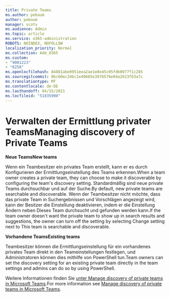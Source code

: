 ```yaml
---
title: Private Teams
ms.author: pebaum
author: pebaum
manager: scotv
ms.audience: Admin
ms.topic: article
ms.service: o365-administration
ROBOTS: NOINDEX, NOFOLLOW
localization_priority: Normal
ms.collection: Adm_O365
ms.custom:
- "9001223"
- "6258"
ms.openlocfilehash: 84881abe0951eea2ae1e8e45c05fdb0977f1c285
ms.sourcegitcommit: 8bc60ec34bc1e40685e3976576e04a2623f63a7c
ms.translationtype: MT
ms.contentlocale: de-DE
ms.lasthandoff: 04/15/2021
ms.locfileid: "51835990"
---
```

# <a name="managing-discovery-of-private-teams"></a><span data-ttu-id="a07f5-102">Verwalten der Ermittlung privater Teams</span><span class="sxs-lookup"><span data-stu-id="a07f5-102">Managing discovery of Private Teams</span></span>

<span data-ttu-id="a07f5-103">**Neue Teams**</span><span class="sxs-lookup"><span data-stu-id="a07f5-103">**New teams**</span></span>

<span data-ttu-id="a07f5-104">Wenn ein Teambesitzer ein privates Team erstellt, kann er es durch Konfigurieren der Ermittlungseinstellung des Teams erkennen.</span><span class="sxs-lookup"><span data-stu-id="a07f5-104">When a team owner creates a private team, they can choose to make it discoverable by configuring the team's discovery setting.</span></span> <span data-ttu-id="a07f5-105">Standardmäßig sind neue private Teams durchsuchbar und auf der Suche.</span><span class="sxs-lookup"><span data-stu-id="a07f5-105">By default, new private teams are searchable and discoverable.</span></span> <span data-ttu-id="a07f5-106">Wenn der Teambesitzer nicht möchte, dass das private Team in Suchergebnissen und Vorschlägen angezeigt wird, kann der Besitzer die Einstellung deaktivieren, indem er die Einstellung Ändern neben Dieses Team durchsucht und gefunden werden kann.</span><span class="sxs-lookup"><span data-stu-id="a07f5-106">If the team owner doesn't want the private team to show up in search results and suggestions, the owner can turn off the setting by selecting Change setting next to This team is searchable and discoverable.</span></span>  

<span data-ttu-id="a07f5-107">**Vorhandene Teams**</span><span class="sxs-lookup"><span data-stu-id="a07f5-107">**Existing teams**</span></span>

<span data-ttu-id="a07f5-108">Teambesitzer können die Ermittlungseinstellung für ein vorhandenes privates Team direkt in den Teameinstellungen festlegen, und Administratoren können dies mithilfe von PowerShell tun.</span><span class="sxs-lookup"><span data-stu-id="a07f5-108">Team owners can set the discovery setting for an existing private team directly in the team settings and admins can do so by using PowerShell.</span></span>  

<span data-ttu-id="a07f5-109">Weitere Informationen finden Sie  [unter Manage discovery of private teams in Microsoft Teams](https://docs.microsoft.com/microsoftteams/manage-discovery-of-private-teams).</span><span class="sxs-lookup"><span data-stu-id="a07f5-109">For more information see  [Manage discovery of private teams in Microsoft Teams](https://docs.microsoft.com/microsoftteams/manage-discovery-of-private-teams).</span></span>

